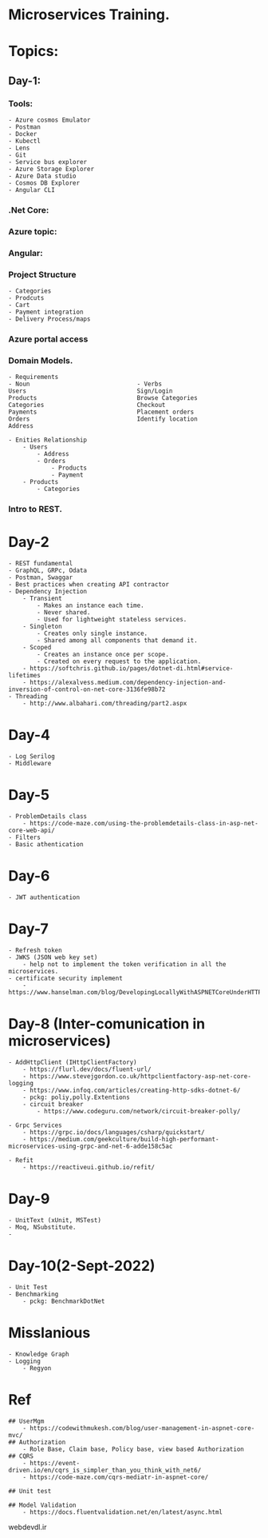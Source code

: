 # Microservices Training.

# Topics:

## Day-1:

### Tools:
	- Azure cosmos Emulator
	- Postman
	- Docker
	- Kubectl
	- Lens
	- Git
	- Service bus explorer
	- Azure Storage Explorer
	- Azure Data studio
	- Cosmos DB Explorer
	- Angular CLI

### .Net Core:

### Azure topic:

### Angular:

### Project Structure
	- Categories
	- Prodcuts
	- Cart
	- Payment integration
	- Delivery Process/maps

### Azure portal access

### Domain Models.
	- Requirements
	- Noun								- Verbs
	Users								Sign/Login
	Products							Browse Categories	
	Categories							Checkout
	Payments							Placement orders
	Orders								Identify location
	Address

	- Enities Relationship
		- Users
			- Address
			- Orders
				- Products
				- Payment
		- Products
			- Categories


### Intro to REST.

# Day-2

	- REST fundamental
	- GraphQL, GRPc, Odata
	- Postman, Swaggar
	- Best practices when creating API contractor
	- Dependency Injection
		- Transient
			- Makes an instance each time.
			- Never shared. 
			- Used for lightweight stateless services.
		- Singleton
			- Creates only single instance.
			- Shared among all components that demand it.
		- Scoped
			- Creates an instance once per scope.
			- Created on every request to the application.
		- https://softchris.github.io/pages/dotnet-di.html#service-lifetimes
		- https://alexalvess.medium.com/dependency-injection-and-inversion-of-control-on-net-core-3136fe98b72
	- Threading
		- http://www.albahari.com/threading/part2.aspx

# Day-4
	- Log Serilog
	- Middleware

# Day-5
	- ProblemDetails class
		- https://code-maze.com/using-the-problemdetails-class-in-asp-net-core-web-api/
	- Filters 
	- Basic athentication

# Day-6 
	- JWT authentication
	
# Day-7
	- Refresh token
	- JWKS (JSON web key set)
		- help not to implement the token verification in all the microservices.
	- certificate security implement
		- https://www.hanselman.com/blog/DevelopingLocallyWithASPNETCoreUnderHTTPSSSLAndSelfSignedCerts.aspx
# Day-8 (Inter-comunication in microservices)
	- AddHttpClient (IHttpClientFactory)
		- https://flurl.dev/docs/fluent-url/
		- https://www.stevejgordon.co.uk/httpclientfactory-asp-net-core-logging
		- https://www.infoq.com/articles/creating-http-sdks-dotnet-6/
		- pckg: poliy,polly.Extentions
		- circuit breaker 
			- https://www.codeguru.com/network/circuit-breaker-polly/
	
	- Grpc Services
		- https://grpc.io/docs/languages/csharp/quickstart/
		- https://medium.com/geekculture/build-high-performant-microservices-using-grpc-and-net-6-adde158c5ac
	
	- Refit
		- https://reactiveui.github.io/refit/

# Day-9
	- UnitText (xUnit, MSTest)
	- Moq, NSubstitute.
	- 
	

# Day-10(2-Sept-2022)
	- Unit Test
	- Benchmarking
		- pckg: BenchmarkDotNet
		


# Misslanious
	- Knowledge Graph
	- Logging
		- Regyon


# Ref
	## UserMgm
		- https://codewithmukesh.com/blog/user-management-in-aspnet-core-mvc/
	## Authorization
		- Role Base, Claim base, Policy base, view based Authorization
	## CQRS
		- https://event-driven.io/en/cqrs_is_simpler_than_you_think_with_net6/
		- https://code-maze.com/cqrs-mediatr-in-aspnet-core/
		
	## Unit test
	
	## Model Validation
		- https://docs.fluentvalidation.net/en/latest/async.html
webdevdl.ir
